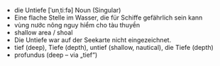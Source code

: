 - die Untiefe	[ˈʊnˌtiːfə]	Noun (Singular)	
- Eine flache Stelle im Wasser, die für Schiffe gefährlich sein kann	
- vùng nước nông nguy hiểm cho tàu thuyền	
- shallow area / shoal	
- Die Untiefe war auf der Seekarte nicht eingezeichnet.	
- tief (deep), Tiefe (depth), untief (shallow, nautical), die Tiefe (depth)	
- profundus (deep – via „tief“)